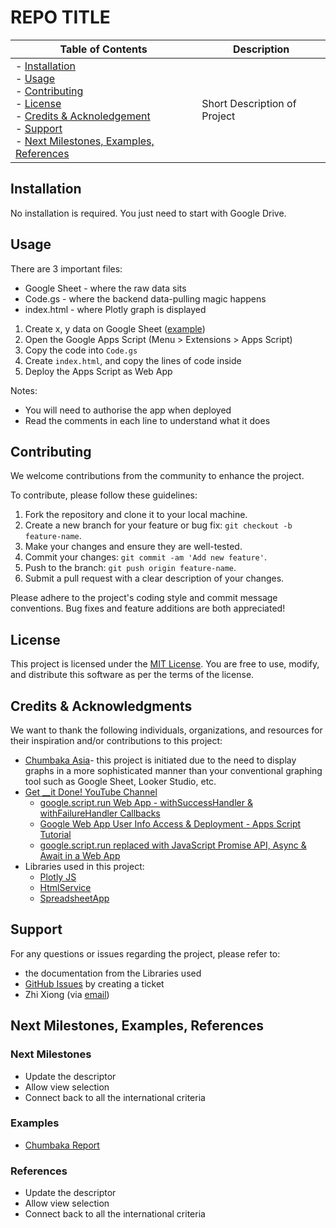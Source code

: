 # REPO TITLE

| Table of Contents | Description |
| -------------- | -------------- |
| - [Installation](#installation) <br> - [Usage](#usage) <br> - [Contributing](#contributing) <br> - [License](#license) <br> - [Credits & Acknoledgement](#credits--acknowledgments) <br> - [Support](#support) <br> - [Next Milestones, Examples, References](#next-milestones)| Short Description of Project |

## Installation
No installation is required. You just need to start with Google Drive. 

## Usage
There are 3 important files: 
* Google Sheet - where the raw data sits
* Code.gs - where the backend data-pulling magic happens 
* index.html - where Plotly graph is displayed

1. Create x, y data on Google Sheet ([example](https://docs.google.com/spreadsheets/d/1H8SZDZNxe5hCGQFoZO7ZNZ09VNHs1z8rYFwJnoG1BdA/))
1. Open the Google Apps Script (Menu > Extensions > Apps Script)
1. Copy the code into ```Code.gs```
1. Create ```index.html```, and copy the lines of code inside 
1. Deploy the Apps Script as Web App 

Notes: 
* You will need to authorise the app when deployed 
* Read the comments in each line to understand what it does 

## Contributing
We welcome contributions from the community to enhance the project. 

To contribute, please follow these guidelines:
1. Fork the repository and clone it to your local machine.
2. Create a new branch for your feature or bug fix: ```git checkout -b feature-name```.
3. Make your changes and ensure they are well-tested.
1. Commit your changes: ```git commit -am 'Add new feature'```.
1. Push to the branch: ```git push origin feature-name```.
1. Submit a pull request with a clear description of your changes.

Please adhere to the project's coding style and commit message conventions. Bug fixes and feature additions are both appreciated! 

## License
This project is licensed under the [MIT License](https://opensource.org/license/mit). You are free to use, modify, and distribute this software as per the terms of the license.

## Credits & Acknowledgments
We want to thank the following individuals, organizations, and resources for their inspiration and/or contributions to this project:
* [Chumbaka Asia](https://chumbaka.asia/)- this project is initiated due to the need to display graphs in a more sophisticated manner than your conventional graphing tool such as Google Sheet, Looker Studio, etc. 
* [Get __it Done! YouTube Channel](https://www.youtube.com/@get__itdone7958) 
  * [google.script.run Web App - withSuccessHandler & withFailureHandler Callbacks](https://www.youtube.com/watch?v=ZRyxJZRlrWM)
  * [Google Web App User Info Access & Deployment - Apps Script Tutorial](https://www.youtube.com/watch?v=wwDY9iJpmzo)
  * [google.script.run replaced with JavaScript Promise API, Async & Await in a Web App
](https://www.youtube.com/watch?v=x78cKSScFGY)
* Libraries used in this project:
  * [Plotly JS](https://plotly.com/javascript/)
  * [HtmlService](https://developers.google.com/apps-script/reference/html/html-service)
  * [SpreadsheetApp](https://developers.google.com/apps-script/reference/spreadsheet/spreadsheet-app)

## Support
For any questions or issues regarding the project, please refer to: 
* the documentation from the Libraries used
* [GitHub Issues](https://github.com/zhix/AppScript-PlotlyJS/issues) by creating a ticket
* Zhi Xiong (via [email](mailto:zhix.chong@gmail.com))

## Next Milestones, Examples, References
### Next Milestones
* Update the descriptor
* Allow view selection
* Connect back to all the international criteria

### Examples 
* [Chumbaka Report](https://script.google.com/a/macros/chumbaka.asia/s/AKfycbxew5PBE8KLSPOU45zNprhxEmFyUwUYnxI_4fkduVPTrrXAyOHlWRPq3w8ePcl2Y9NofQ/exec)

### References
* Update the descriptor
* Allow view selection
* Connect back to all the international criteria
